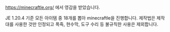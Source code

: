 https://minecraftle.org/
에서 영감을 받았습니다.

JE 1.20.4 기준 모든 아이템 중 18개를 뽑아 minecraftle을 진행합니다.
제작법은 제작대를 사용한 것만 인정되고 폭죽, 현수막, 도구 수리 등 불규칙한 사용은 제외합니다.
